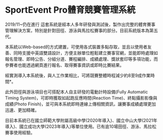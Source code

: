 # SportEvent Pro體育競賽管理系統
2019/11~仍在進行
這套系統是經本人多年研發與測試後，製作出完整的體育賽事管理解決方案，特別是針對田徑、游泳與馬拉松賽事的部分。目前系統版本為第五代。



本系統以Web-based的方式建置，可使用各式裝置多點存取，並且以使用者友善、同時支援中英語雙語設計，方便主辦單位輕鬆建立賽事官網，並能即時處理如報名管理、即時公告、分組分道、賽程編排、成績處理、獎狀套印等多項功能，而參賽者也能透過網頁進行報名、取得賽事資訊或即時比賽結果。



經實測導入本系統後，與人工作業相比，可將競賽整體時程減少約8至9成作業時間*。



此外田徑與游泳項目也可搭配本人自主研發的電動計時設備(Fully Automatic Timing System)，可即時獲取如起跑反應時間(Reaction Time)、終點攝影影像與成績(Photo Finish)，並可與本系統即時連線上傳相關資訊，讓賽事成績處理更加迅速、更加精確。



目前本系統已在國立師範大學附屬高級中學(2020年導入)、國立中山大學(2021年導入)、國立成功大學(2023年導入)等單位使用。已有逾10場田徑、游泳、馬拉松賽事使用經驗。
